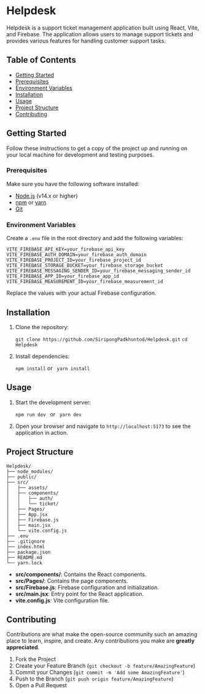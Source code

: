 
# Helpdesk


Helpdesk is a support ticket management application built using React, Vite, and Firebase. The application allows users to manage support tickets and provides various features for handling customer support tasks.

## Table of Contents

- [Getting Started](#getting-started)
- [Prerequisites](#prerequisites)
- [Environment Variables](#environment-variables)
- [Installation](#installation)
- [Usage](#usage)
- [Project Structure](#project-structure)
- [Contributing](#contributing)

## Getting Started

Follow these instructions to get a copy of the project up and running on your local machine for development and testing purposes.

### Prerequisites

Make sure you have the following software installed:

- [Node.js](https://nodejs.org/en/download/) (v14.x or higher)
- [npm](https://www.npmjs.com/get-npm) or [yarn](https://yarnpkg.com/getting-started/install)
- [Git](https://git-scm.com/)

### Environment Variables

Create a `.env` file in the root directory and add the following variables:

```plaintext
VITE_FIREBASE_API_KEY=your_firebase_api_key
VITE_FIREBASE_AUTH_DOMAIN=your_firebase_auth_domain
VITE_FIREBASE_PROJECT_ID=your_firebase_project_id
VITE_FIREBASE_STORAGE_BUCKET=your_firebase_storage_bucket
VITE_FIREBASE_MESSAGING_SENDER_ID=your_firebase_messaging_sender_id
VITE_FIREBASE_APP_ID=your_firebase_app_id
VITE_FIREBASE_MEASUREMENT_ID=your_firebase_measurement_id 
```
Replace the values with your actual Firebase configuration.

## Installation

1.  Clone the repository:
  
    `git clone https://github.com/SiripongPadkhuntod/Helpdesk.git`
    `cd Helpdesk` 
    
2.  Install dependencies:
    
    `npm install` or
    ` yarn install`
    

## Usage

1.  Start the development server:
    
    ```npm run dev ``` or
	  ```  yarn dev ```
    
2.  Open your browser and navigate to `http://localhost:5173` to see the application in action.
    

## Project Structure
```
Helpdesk/
├── node_modules/
├── public/
├── src/
│   ├── assets/
│   ├── components/
│   │   ├── auth/
│   │   └── ticket/
│   ├── Pages/
│   ├── App.jsx
│   ├── Firebase.js
│   ├── main.jsx
│   └── vite.config.js
├── .env
├── .gitignore
├── index.html
├── package.json
├── README.md
└── yarn.lock 
```

-   **src/components/**: Contains the React components.
-   **src/Pages/**: Contains the page components.
-   **src/Firebase.js**: Firebase configuration and initialization.
-   **src/main.jsx**: Entry point for the React application.
-   **vite.config.js**: Vite configuration file.

## Contributing

Contributions are what make the open-source community such an amazing place to learn, inspire, and create. Any contributions you make are **greatly appreciated**.

1.  Fork the Project
2.  Create your Feature Branch (`git checkout -b feature/AmazingFeature`)
3.  Commit your Changes (`git commit -m 'Add some AmazingFeature'`)
4.  Push to the Branch (`git push origin feature/AmazingFeature`)
5.  Open a Pull Request

